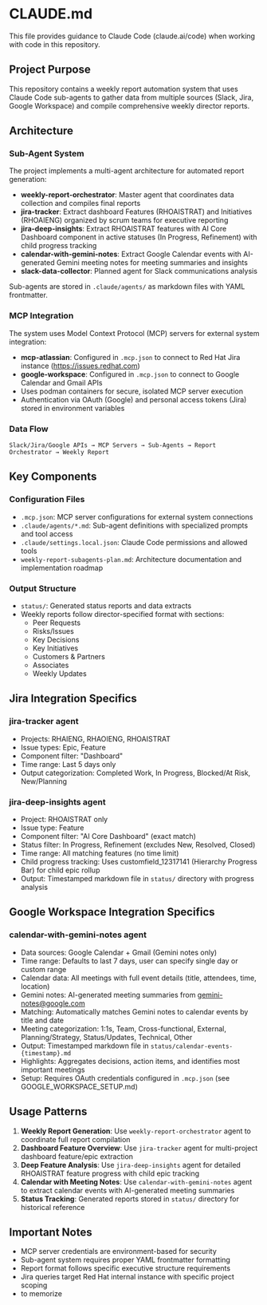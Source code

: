 # CLAUDE.md

This file provides guidance to Claude Code (claude.ai/code) when working with code in this repository.

## Project Purpose

This repository contains a weekly report automation system that uses Claude Code sub-agents to gather data from multiple sources (Slack, Jira, Google Workspace) and compile comprehensive weekly director reports.

## Architecture

### Sub-Agent System
The project implements a multi-agent architecture for automated report generation:

- **weekly-report-orchestrator**: Master agent that coordinates data collection and compiles final reports
- **jira-tracker**: Extract dashboard Features (RHOAISTRAT) and Initiatives (RHOAIENG) organized by scrum teams for executive reporting
- **jira-deep-insights**: Extract RHOAISTRAT features with AI Core Dashboard component in active statuses (In Progress, Refinement) with child progress tracking
- **calendar-with-gemini-notes**: Extract Google Calendar events with AI-generated Gemini meeting notes for meeting summaries and insights
- **slack-data-collector**: Planned agent for Slack communications analysis

Sub-agents are stored in `.claude/agents/` as markdown files with YAML frontmatter.

### MCP Integration
The system uses Model Context Protocol (MCP) servers for external system integration:

- **mcp-atlassian**: Configured in `.mcp.json` to connect to Red Hat Jira instance (https://issues.redhat.com)
- **google-workspace**: Configured in `.mcp.json` to connect to Google Calendar and Gmail APIs
- Uses podman containers for secure, isolated MCP server execution
- Authentication via OAuth (Google) and personal access tokens (Jira) stored in environment variables

### Data Flow
```
Slack/Jira/Google APIs → MCP Servers → Sub-Agents → Report Orchestrator → Weekly Report
```

## Key Components

### Configuration Files
- `.mcp.json`: MCP server configurations for external system connections
- `.claude/agents/*.md`: Sub-agent definitions with specialized prompts and tool access
- `.claude/settings.local.json`: Claude Code permissions and allowed tools
- `weekly-report-subagents-plan.md`: Architecture documentation and implementation roadmap

### Output Structure
- `status/`: Generated status reports and data extracts
- Weekly reports follow director-specified format with sections:
  - Peer Requests
  - Risks/Issues
  - Key Decisions
  - Key Initiatives
  - Customers & Partners
  - Associates
  - Weekly Updates

## Jira Integration Specifics

### jira-tracker agent
- Projects: RHAIENG, RHAOIENG, RHOAISTRAT
- Issue types: Epic, Feature
- Component filter: "Dashboard"
- Time range: Last 5 days only
- Output categorization: Completed Work, In Progress, Blocked/At Risk, New/Planning

### jira-deep-insights agent
- Project: RHOAISTRAT only
- Issue type: Feature
- Component filter: "AI Core Dashboard" (exact match)
- Status filter: In Progress, Refinement (excludes New, Resolved, Closed)
- Time range: All matching features (no time limit)
- Child progress tracking: Uses customfield_12317141 (Hierarchy Progress Bar) for child epic rollup
- Output: Timestamped markdown file in `status/` directory with progress analysis

## Google Workspace Integration Specifics

### calendar-with-gemini-notes agent
- Data sources: Google Calendar + Gmail (Gemini notes only)
- Time range: Defaults to last 7 days, user can specify single day or custom range
- Calendar data: All meetings with full event details (title, attendees, time, location)
- Gemini notes: AI-generated meeting summaries from gemini-notes@google.com
- Matching: Automatically matches Gemini notes to calendar events by title and date
- Meeting categorization: 1:1s, Team, Cross-functional, External, Planning/Strategy, Status/Updates, Technical, Other
- Output: Timestamped markdown file in `status/calendar-events-{timestamp}.md`
- Highlights: Aggregates decisions, action items, and identifies most important meetings
- Setup: Requires OAuth credentials configured in `.mcp.json` (see GOOGLE_WORKSPACE_SETUP.md)

## Usage Patterns

1. **Weekly Report Generation**: Use `weekly-report-orchestrator` agent to coordinate full report compilation
2. **Dashboard Feature Overview**: Use `jira-tracker` agent for multi-project dashboard feature/epic extraction
3. **Deep Feature Analysis**: Use `jira-deep-insights` agent for detailed RHOAISTRAT feature progress with child epic tracking
4. **Calendar with Meeting Notes**: Use `calendar-with-gemini-notes` agent to extract calendar events with AI-generated meeting summaries
5. **Status Tracking**: Generated reports stored in `status/` directory for historical reference

## Important Notes

- MCP server credentials are environment-based for security
- Sub-agent system requires proper YAML frontmatter formatting
- Report format follows specific executive structure requirements
- Jira queries target Red Hat internal instance with specific project scoping
- to memorize